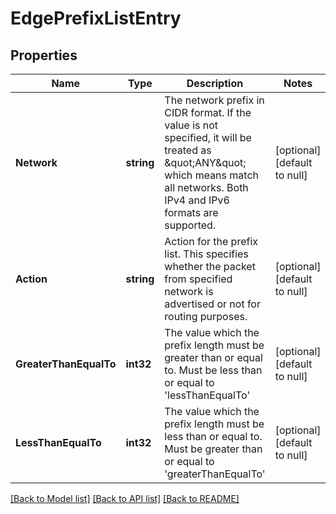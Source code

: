 # EdgePrefixListEntry

## Properties
Name | Type | Description | Notes
------------ | ------------- | ------------- | -------------
**Network** | **string** | The network prefix in CIDR format. If the value is not specified, it will be treated as \&quot;ANY\&quot; which means match all networks. Both IPv4 and IPv6 formats are supported.  | [optional] [default to null]
**Action** | **string** | Action for the prefix list. This specifies whether the packet from specified network is advertised or not for routing purposes.  | [optional] [default to null]
**GreaterThanEqualTo** | **int32** | The value which the prefix length must be greater than or equal to. Must be less than or equal to &#39;lessThanEqualTo&#39; | [optional] [default to null]
**LessThanEqualTo** | **int32** | The value which the prefix length must be less than or equal to. Must be greater than or equal to &#39;greaterThanEqualTo&#39; | [optional] [default to null]

[[Back to Model list]](../README.md#documentation-for-models) [[Back to API list]](../README.md#documentation-for-api-endpoints) [[Back to README]](../README.md)


